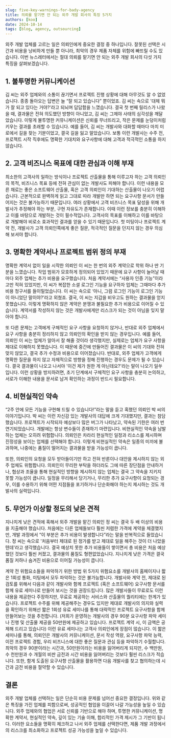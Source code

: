 ```yaml
---
slug: five-key-warnings-for-bady-agency
title: 의뢰를 맡기면 안 되는 외주 개발 회사의 특징 5가지
authors: [koo]
date: 2024-10-14
tags: [blog, agency, outsourcing]
---
```


외주 개발 업체를 고르는 일은 의뢰인에게 중요한 결정 중 하나입니다. 잘못된 선택은 시간과 비용을 낭비하게 만들 뿐 아니라, 최악의 경우 제품 자체를 위험에 빠뜨릴 수도 있습니다. 이번 뉴스레터에서는 절대 의뢰를 맡기면 안 되는 외주 개발 회사의 다섯 가지 특징을 살펴보겠습니다.

## 1. 불투명한 커뮤니케이션

김 씨는 외주 업체와의 소통이 끊기면서 프로젝트 진행 상황에 대해 아무것도 알 수 없었습니다. 종종 돌아오는 답변은 늘 “잘 되고 있습니다” 뿐이었죠. 김 씨는 속으로 '대체 뭐가 잘 되고 있다는 거야?'라고 되뇌며 답답함을 느꼈습니다. 결국 첫 번째 릴리스가 나왔을 때, 결과물은 전혀 의도했던 방향이 아니었고, 김 씨는 그제야 사태의 심각성을 깨달았습니다. 이렇게 불투명한 커뮤니케이션은 신뢰를 무너뜨리고, 작은 문제를 눈덩이처럼 키우는 결과를 초래할 수 있습니다. 예를 들어, 김 씨는 개발사와 대화할 때마다 마치 미로에서 길을 찾는 기분이었고, 결국 길을 잃고 말았습니다. 보통 이런 개발사는 수주 전, 프로젝트 시작 직후에도 명확한 기대치와 요구사항에 대해 고객과 적극적인 소통을 하지 않습니다.

<!-- truncate -->

## 2. 고객 비즈니스 목표에 대한 관심과 이해 부재

최소한의 고객사의 일하는 방식이나 프로젝트 산출물을 통해 이루고자 하는 고객 의뢰인의 목적, 비즈니스 목표 등에 전혀 관심이 없는 개발사도 피해야 합니다. 이런 내용을 모른 채로는 좋은 소프트웨어 산출물, 혹은 고객 의뢰인이 기대하는 산출물이 나오기 어렵습니다. 근본적으로 완벽하게 읽고 그대로 따라 개발만 하면 되는 요구사항 문서가 만들어지는 것은 불가능하기 때문입니다. 여러 상황에서 고객 비즈니스 목표 달성을 위해 개발사가 추정해야 하는 부분, 구현 자유도가 존재합니다. 이때 이런 정보를 충분히 이해하고 이를 바탕으로 개발하는 것이 필수적입니다. 고객사의 목표를 이해하고 이를 바탕으로 개발해야 비로소 효과적인 결과를 얻을 수 있기 때문입니다. 첫 미팅이나 프로젝트 계약 전, 개발사가 고객 의뢰인쪽에게 좋은 질문, 적극적인 질문을 던지지 않는 경우 의심해 보셔야 합니다.

## 3. 명확한 계약서나 프로젝트 범위 정의 부재

명확한 계약서 없이 일을 시작한 의뢰인 이 씨는 한 번의 외주 계약으로 학위 하나 딴 기분을 느꼈습니다. 작업 범위가 모호하게 정의되어 있었기 때문에 요구 사항이 늘어날 때마다 외주 업체는 추가 비용을 요구했습니다. 처음 계약서에는 “사용자 인증 기능”이라고만 적혀 있었지만, 이 씨가 복잡한 소셜 로그인 기능을 요구하자 업체는 그때마다 추가 비용 청구서를 들이밀었습니다. 이 씨는 속으로 ‘아니, 그럼 로그인 기능이 로그인 기능이 아니었단 말이야?’라고 외쳤죠. 결국, 이 씨는 지갑을 비우고도 원하는 결과물을 얻지 못했습니다. 이렇게 명확하지 않은 계약은 분쟁과 불필요한 추가 비용으로 이어질 수 있습니다. 계약서를 작성하지 않는 것은 개발사에게만 리스크가 되는 것이 아님을 잊지 말아야 합니다.

또 다른 문제는 고객에게 구체적인 요구 사항을 요청하지 않거나, 반대로 외주 업체에서 요구 사항을 충분히 정리하지 않고 의뢰인의 확인을 받지 않는 경우입니다. 예를 들어, 의뢰인 이 씨는 업체가 알아서 잘 해줄 것이라 생각했지만, 실제로는 업체가 요구 사항을 제대로 이해하지 못했습니다. 이 때문에 중간에 만들어진 결과물은 이 씨의 기대와 전혀 맞지 않았고, 결국 추가 수정과 비용으로 이어졌습니다. 반대로, 외주 업체가 고객에게 명확한 질문을 하지 않고 자체적으로 방향을 정해 진행하는 경우도 문제가 될 수 있습니다. 결국 결과물이 나오고 나서야 '이건 제가 원한 게 아닌데요?'라는 말이 나오기 일쑤입니다. 이런 상황을 방지하려면, 초기 단계에서 구체적인 요구 사항을 충분히 논의하고, 서로가 이해한 내용을 문서로 남겨 확인하는 과정이 반드시 필요합니다.

## 4. 비현실적인 약속

“2주 안에 모든 기능을 구현해 드릴 수 있습니다!”라는 말을 듣고 혹했던 의뢰인 박 씨의 이야기입니다. 박 씨는 이런 자신감 있는 개발사의 대답에 크게 기대했지만, 결과는 참담했습니다. 프로젝트가 시작되자 예상보다 많은 버그가 나타났고, 약속된 기한은 여러 번 연기되었습니다. 개발에는 항상 변수들이 존재하기 마련입니다. 비현실적인 약속을 남발하는 업체는 오히려 위험합니다. 의뢰인은 차라리 현실적인 일정과 리소스를 제시하며 진정성을 보이는 업체를 선택해야 합니다. 이렇게 비현실적인 약속은 일종의 미끼에 불과하며, 나중에는 품질이 떨어지는 결과물을 받을 가능성이 큽니다.

또한, 의뢰인의 요청을 모두 받아들이기만 하고 전혀 반론이나 대안을 제시하지 않는 외주 업체도 위험합니다. 의뢰인이 무리한 부탁을 하더라도 그에 따른 장단점을 안내하거나, 협상과 조율을 통해 현실적인 방향을 제시하지 않는 업체는 결국 그 약속을 지키지 못할 가능성이 큽니다. 일정을 무리해서 당기거나, 무리한 추가 요구사항이 요청되는 경우, 이를 수용하기 위해 어떤 지점들을 포기하거나 단순화해야 하는지 제시하는 것도 개발사의 실력입니다.

## 5. 무언가 이상할 정도의 낮은 견적

지나치게 낮은 견적에 혹해서 외주 개발을 맡긴 의뢰인 정 씨는 결국 두 배 이상의 비용을 지출해야 했습니다. 처음에는 다른 업체들보다 훨씬 저렴한 가격에 계약을 체결했지만, 개발 과정에서 “이 부분은 추가 비용이 발생합니다”라는 말을 반복적으로 들었습니다. 정 씨는 속으로 '처음부터 제대로 된 정가를 받고 제대로 일을 해주는 것이 더 나았을 텐데'라고 생각했습니다. 결국 예상치 못한 추가 비용들이 쌓이면서 총 비용은 처음 예상했던 것보다 훨씬 커졌고, 결과물의 품질도 형편없었습니다. 지나치게 낮은 가격은 결국 품질 저하나 숨겨진 비용으로 이어질 가능성이 큽니다.

계약 전 위험요소들을 파악하기 위한 방법
위 5가지 위험요소를 개발사의 홈페이지나 짧은 1회성 통화, 미팅에서 모두 파악하는 것은 불가능합니다. 개발사와 계약 전, 제대로 된 검토를 위해서 다음과 같이 개발사와 함께 프로젝트 (혹은 소프트웨어) 요구사항 문서를 함께 유료 세미나로 만들어 보시는 것을 권장드립니다. 많은 개발사들이 무료로도 이런 내용을 제공한다 주장하지만, 무료로 제공하는 서비스와 산출물의 퀄리티에는 한계가 있습니다. 프로젝트 수주를 위해 제공해주는 경우도 있지만 제대로 개발사의 의지와 실력을 확인하기 위해선 짧은 1회성 유료 세미나를 통해 대략적인 프로젝트 요구사항을 함께 만들어보는 것을 추천합니다. (저희가 운영하는 개발사의 경우 90분 요구사항 파악 세미나 진행 및 산출물 제공을 50만원에 제공하고 있습니다. 프로젝트 계약 시, 이 금액은 공제해 드리고 있습니다) 이런 유료 세미나는 고객사 의뢰인에게 장점이 많습니다. 이 짧은 세미나를 통해, 의뢰인은 개발사의 커뮤니케이션, 문서 작성 역량, 요구사항 파악 능력, 이전 프로젝트 경험, 우리 비즈니스에 대한 좋은 질문과 관심 등을 파악하기 수월합니다. 최악의 경우 90분이라는 시간과, 50만원이라는 비용을 잃어버리게 되지만, 수 백만원, 수 천만원과 수 개월의 비싼 금전과 시간 비용을 잃어버리는 것보다 훨씬 리스크가 적습니다. 또한, 함게 도출된 요구사항 산출물을 활용하면 다음 개발사를 찾고 협의하는데 시간과 금전 비용을 절약할 수 있습니다.

## 결론

외주 개발 업체를 선택하는 일은 단순히 비용 문제를 넘어선 중요한 결정입니다. 위와 같은 특징을 가진 업체를 피함으로써, 성공적인 협업을 이끌어 나갈 가능성을 높일 수 있습니다. 외주 업체와의 협업은 서로 신뢰를 기반으로 해야 하며, 투명한 커뮤니케이션, 명확한 계약서, 현실적인 약속, 깊이 있는 기술 이해, 합리적인 가격 제시가 그 기반이 됩니다. 이러한 요소들을 명확히 체크하고 나서 외주 업체를 선택한다면, 제품 개발 과정에서의 리스크를 최소화하고 프로젝트 성공 가능성을 높일 수 있습니다.
